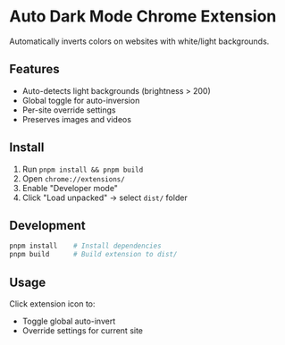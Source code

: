 # Auto Dark Mode Chrome Extension

Automatically inverts colors on websites with white/light backgrounds.

## Features

- Auto-detects light backgrounds (brightness > 200)
- Global toggle for auto-inversion
- Per-site override settings
- Preserves images and videos

## Install

1. Run `pnpm install && pnpm build`
2. Open `chrome://extensions/`
3. Enable "Developer mode"
4. Click "Load unpacked" → select `dist/` folder

## Development

```bash
pnpm install    # Install dependencies
pnpm build      # Build extension to dist/
```

## Usage

Click extension icon to:
- Toggle global auto-invert
- Override settings for current site
